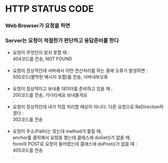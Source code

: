 # HTTP STATUS CODE

### Web Browser가 요청을 하면

### Server는 요청이 적절한가 판단하고 응답준비를 한다

* 요청이 무엇인지 알지 못할 때 :   
404코드를 전송, NOT FOUND  
.  
* 요청이 정상적인데 서버에서 어떤 연산처리를 하는 중에 오류가 발생하면 :   
500코드(짤막한 메시지 포함)를 전송, 서버내부오류  
.  
* 요청이 정상적이고 보내줄 데이터를 준비하고 있을 때 :   
200코드를 전송, 기다리세요 보내줄게요  
.  
* 요청이 정상적인데 내가 직접 처리할 때상이 아니다. 다른 요청으로 ReDirection하겠다 :   
302코드를 전송  
.  
* 요청이 주소(Path)는 맞는데 method가 틀릴 때,  
anchor를 클릭해서 요청을 했는데 클래스에 doGet()가 없을 때,  
form의 POST로 요청이 들어왔는데 클래스에 doPost()가 없을 때 :   
405코드를 전송  
.  

